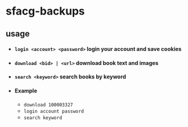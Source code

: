# **sfacg-backups**

## usage

- #### `login <account> <password>` login your account and save cookies 
- #### `download <bid> | <url>` download book text and images
- #### `search <keyword>` search books by keyword 

- #### Example
  - ``` download 100003327 ```
  - ``` login account password ```
  - ``` search keyword ```


 
